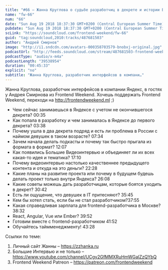 ```yaml
---
title: "#66 – Жанна Круглова о судьбе разработчиц в декрете и истории Больших Интервью"
name: "fw-66"
num: "66"
date: "Sun Aug 19 2018 18:37:30 GMT+0200 (Central European Summer Time)"
pubdate: "Sun Aug 19 2018 18:37:30 GMT+0200 (Central European Summer Time)"
scLink: "https://soundcloud.com/frontend-weekend/fw-66"
guid: "tag:soundcloud,2010:tracks/487681503"
author: "Андрей Смирнов"
image: "http://i1.sndcdn.com/avatars-000358703579-bnobxj-original.jpg"
podcastUrl: "http://feeds.soundcloud.com/stream/487681503-frontend-weekend-fw-66.m4a"
podcastType: "audio/x-m4a"
podcastLength: "39538954"
duration: "00:45:33"
explicit: "no"
subtitle: "Жанна Круглова, разработчик интерфейсов в компани…"
---
```

Жанна Круглова, разработчик интерфейсов в компании Яндекс, в гостях у Андрея Смирнова из Frontend Weekend. Хочешь поддержать Frontend Weekend, переходи на http://frontendweekend.ml ;)

- Чем сейчас занимаешься в Яндексе с учетом не окончившегося декрета? 00:35
- Как попала в разработку и чем занималась в Яндексе до первого декрета? 03:38
- Почему ушла в два декрета подряд и есть ли проблема в России с наймом девушек в таком возрасте? 07:34
- Зачем начала делать подкасты и почему так быстро прыгала из формата в формат? 12:07
- Как появились Большие Видеоинтервью и объединяет ли их всех какая-то идея и тематика? 17:10
- Почему видеоинтервью настолько качественнее предыдущего контента и откуда на это деньги? 22:28
- Какие планы на развитие проекта или почему в будущем будешь делать проект только внутри Яндекса? 26:08
- Какие советы можешь дать разработчицам, которые боятся уходить в декрет? 30:42
- Есть ли ощущение, что девушек в IT притесняют? 35:45
- Кем бы хотел стать, если бы не стал разработчиком?37:55
- Какая справедливая зарплата для frontend-разработчика в Москве? 38:32
- React, Angular, Vue или Ember? 39:52
- Готовим вместе с frontend-разработчиком 41:52
- Обучайтесь таймменеджменту! 43:28

Ссылки по теме:
1) Личный сайт Жанны – https://zzhanka.ru
2) Большие Интервью и не только – https://www.youtube.com/channel/UCgy2GfMMXRuHmWGaIZzQYbQ
3) Frontend Weekend Patreon – https://patreon.com/frontendweekend
